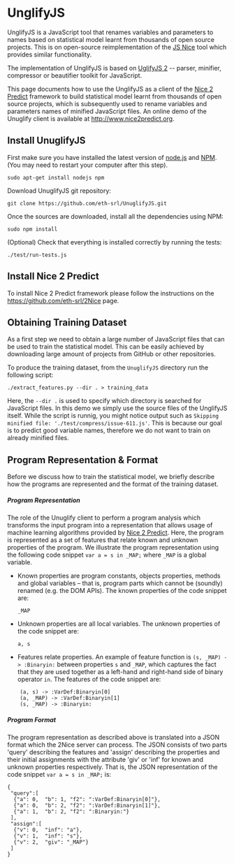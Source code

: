 UnglifyJS
==========

UnglifyJS is a JavaScript tool that renames variables and parameters to names based on statistical model learnt from thousands of open source projects.
This is on open-source reimplementation of the [JS Nice](http://www.jsnice.org) tool which provides similar functionality.

The implementation of UnglifyJS is based on [UglifyJS 2](https://github.com/mishoo/UglifyJS2) -- parser, minifier, compressor or beautifier toolkit for JavaScript. 

This page documents how to use the UnglifyJS as a client of the [Nice 2 Predict](https://github.com/eth-srl/2Nice) framework to build statistical model learnt from thousands of open source projects, which is subsequently used to rename variables and parameters names of minified JavaScript files. An online demo of the Unuglify client is available at http://www.nice2predict.org.

Install UnuglifyJS
-------

First make sure you have installed the latest version of [node.js](http://nodejs.org/) and [NPM](https://www.npmjs.com/). (You may need to restart your computer after this step).

	sudo apt-get install nodejs npm

Download UnuglifyJS git repository:

	git clone https://github.com/eth-srl/UnuglifyJS.git
	
Once the sources are downloaded, install all the dependencies using NPM:

	sudo npm install

(Optional) Check that everything is installed correctly by running the tests:

	./test/run-tests.js

Install Nice 2 Predict
-------

To install Nice 2 Predict framework please follow the instructions on the https://github.com/eth-srl/2Nice page.

Obtaining Training Dataset
-------

As a first step we need to obtain a large number of JavaScript files that can be used to train the statistical model. This can be easily achieved by downloading large amount of projects from GitHub or other repositories. 

To produce the training dataset, from the `UnuglifyJS` directory run the following script:

	./extract_features.py --dir . > training_data

Here, the `--dir .` is used to specify which directory is searched for JavaScript files. In this demo we simply use the source files of the UnglifyJS itself. While the script is runnig, you might notice output such as `Skipping minified file: './test/compress/issue-611.js'`. This is because our goal is to predict good variable names, therefore we do not want to train on already minified files.

Program Representation & Format
-------

Before we discuss how to train the statistical model, we briefly describe how the programs are represented and the format of the training dataset.

##### Program Representation
The role of the Unuglify client to perform a program analysis which transforms the input program into a representation that allows usage of machine learning algorithms provided by [Nice 2 Predict](https://github.com/eth-srl/2Nice).
Here, the program is represented as a set of features that relate known and unknown properties of the program.
We illustrate the program representation using the following code snippet `var a = s in _MAP;` where `_MAP` is a global variable. 

- Known properties are program constants, objects properties, methods and global variables – that is, program parts which cannot be (soundly) renamed (e.g. the DOM APIs). The known properties of the code snippet are:

	`_MAP`

- Unknown properties are all local variables. The unknown properties of the code snippet are:

	`a, s`
	
- Features relate properties. An example of feature function is `(s, _MAP) -> :Binaryin:` between properties `s` and `_MAP`, which captures the fact that they are used together as a left-hand and right-hand side of binary operator `in`. The features of the code snippet are:
 
```
	(a, s) -> :VarDef:Binaryin[0]
	(a, _MAP) -> :VarDef:Binaryin[1]
	(s, _MAP) -> :Binaryin:
```
	
##### Program Format

The program representation as described above is translated into a JSON format which the 2Nice server can process. 
The JSON consists of two parts 'query' describing the features and 'assign' describing the properties and their initial assignments with the attribute 'giv' or 'inf' for known and unknown properties respectively. That is, the JSON representation of the code snippet `var a = s in _MAP;` is:

```
{
 "query":[
  {"a": 0,	"b": 1,	"f2": ":VarDef:Binaryin[0]"},
  {"a": 0,	"b": 2,	"f2": ":VarDef:Binaryin[1]"},
  {"a": 1,	"b": 2,	"f2": ":Binaryin:"}
 ],
 "assign":[
  {"v": 0,	"inf": "a"},
  {"v": 1,	"inf": "s"},
  {"v": 2,	"giv": "_MAP"}
 ]
}
```


